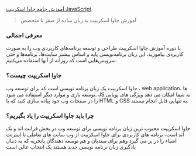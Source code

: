 [آموزش جامع جاوا اسکریپت JavaScript](https://www.thenext.ir/js/)
> آموزش جاوا اسکریپت به زبان ساده از صفر تا متخصص

### معرفی اجمالی
با دوره آموزش جاوا اسکریپت طراحی و توسعه برنامه‌های کاربردی وب را به صورت کاربردی بیاموزید، این زبان برنامه‌نویسی پایه و اساس بیشتر سایت‌ها، برنامه‌ها و حتی سرویس‌هایی است که روزانه از آنها استفاده می‌کنیم.
### جاوا اسکریپت چیست؟
جاوا اسکریپت یک زبان برنامه نویسی است که برای توسعه وب ، web applicationها ، توسعه بازی و موارد دیگر استفاده می شود. JS به شما امکان می دهد ویژگی های پویایی را در صفحات وب خود پیاده سازی کنید که با HTML و CSS به تنهایی قابل انجام نیستند.
### چرا باید جاوا اسکریپت را یاد بگیریم؟
جاوا اسکریپت محبوب ترین زبان برنامه نویسی برای توسعه وب در بخش فرانت اند و بک اند است، برنامه های کاربردی برای جاوا اسکریپت از وب سایت های تعاملی تا اینترنت اشیاء را در بر می گیرد وهم برای مبتدیان و هم توسعه دهندگان باتجربه که به دنبال یادگیری زبان برنامه نویسی جدید هستند یک انتخاب عالی است


